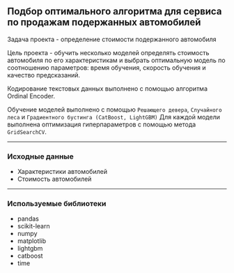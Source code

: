 ## Подбор оптимального алгоритма для сервиса по продажам подержанных автомобилей 

Задача проекта - определение стоимости подержанного автомобиля

Цель проекта - обучить несколько моделей определять стоимость автомобиля по его характеристикам 
и выбрать оптимальную модель по соотношению параметров: время обучения, скорость обучения и качество предсказаний.

Кодирование текстовых данных выполнено с помощью алгоритма Ordinal Encoder.

Обучение моделей выполнено с помощью `Решающего девера`, `Случайного леса` и `Градиентного бустинга (CatBoost, LightGBM)`
Для каждой модели выполнена оптимизация гиперпараметров с помощью метода `GridSearchCV`.    

___
### Исходные данные

* Характеристики автомобилей
* Стоимость автомобилей

___
### Используемые библиотеки
- pandas
- scikit-learn
- numpy
- matplotlib
- lightgbm
- catboost
- time
